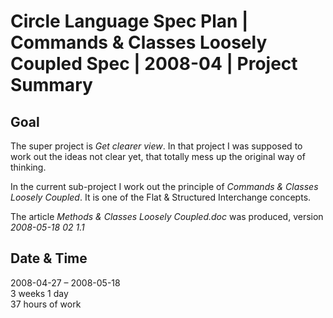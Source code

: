 ﻿Circle Language Spec Plan | Commands & Classes Loosely Coupled Spec | 2008-04 | Project Summary
===============================================================================================


Goal
----

The super project is *Get clearer view*. In that project I was supposed to work out the ideas not clear yet, that totally mess up the original way of thinking.

In the current sub-project I work out the principle of *Commands & Classes Loosely Coupled*. It is one of the Flat & Structured Interchange concepts.

The article *Methods & Classes Loosely Coupled.doc* was produced,
version *2008-05-18 02  1.1*


Date & Time
-----------

2008-04-27 – 2008-05-18  
3 weeks 1 day  
37 hours of work

